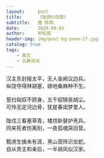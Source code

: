 ```yaml
---
layout:     post
title:      《陇西行四首》
subtitle:   唐 陈陶
date:       2020-08-03
author:     听松阁
header-img: img/post-bg-poem-27.jpg
catalog: true
tags:
    - 美文
    - 古典诗词
---
```


汉主东封报太平，无人金阙议边兵。<br>
纵饶夺得林胡塞，碛地桑麻种不生。<br>
<br>
誓扫匈奴不顾身，五千貂锦丧胡尘。<br>
可怜无定河边骨，犹是春闺梦里人。<br>
<br>
陇戍三看塞草青，楼烦新替护羌兵。<br>
同来死者伤离别，一夜孤魂哭旧营。<br>
<br>
黠虏生擒未有涯，黑山营阵识龙蛇。<br>
自从贵主和亲后，一半胡风似汉家。<br>
